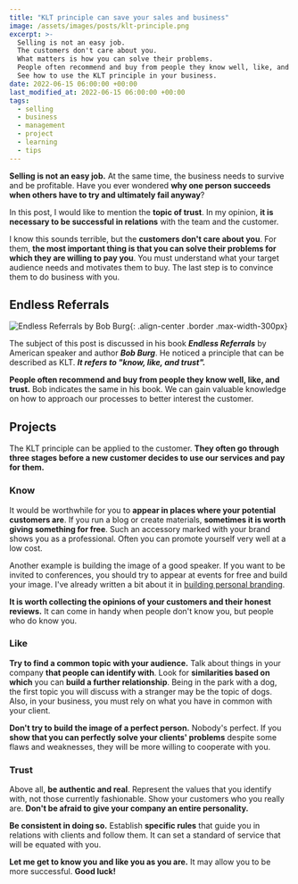 ```yaml
---
title: "KLT principle can save your sales and business"
image: /assets/images/posts/klt-principle.png
excerpt: >-
  Selling is not an easy job.
  The customers don't care about you.
  What matters is how you can solve their problems.
  People often recommend and buy from people they know well, like, and trust.
  See how to use the KLT principle in your business.
date: 2022-06-15 06:00:00 +00:00
last_modified_at: 2022-06-15 06:00:00 +00:00
tags:
  - selling
  - business
  - management
  - project
  - learning
  - tips
---
```


  **Selling is not an easy job.**
  At the same time, the business needs to survive and be profitable.
  Have you ever wondered **why one person succeeds when others have to try and ultimately fail anyway**?

  In this post, I would like to mention the **topic of trust**.
  In my opinion, **it is necessary to be successful in relations** with the team and the customer.

  I know this sounds terrible, but the **customers don't care about you**.
  For them, **the most important thing is that you can solve their problems for which they are willing to pay you**.
  You must understand what your target audience needs and motivates them to buy.
  The last step is to convince them to do business with you.

## Endless Referrals

  ![Endless Referrals by Bob Burg](https://images-na.ssl-images-amazon.com/images/I/51A9QHUKdiL._SY291_BO1,204,203,200_QL40_FMwebp_.jpg){: .align-center .border .max-width-300px}

  The subject of this post is discussed in his book ***Endless Referrals*** by American speaker and author ***Bob Burg***.
  He noticed a principle that can be described as KLT.
  ***It refers to "know, like, and trust".***

  **People often recommend and buy from people they know well, like, and trust.**
  Bob indicates the same in his book.
  We can gain valuable knowledge on how to approach our processes to better interest the customer.

## Projects

  The KLT principle can be applied to the customer.
  **They often go through three stages before a new customer decides to use our services and pay for them.**

### Know

  It would be worthwhile for you to **appear in places where your potential customers are**.
  If you run a blog or create materials, **sometimes it is worth giving something for free**.
  Such an accessory marked with your brand shows you as a professional.
  Often you can promote yourself very well at a low cost.

  Another example is building the image of a good speaker.
  If you want to be invited to conferences, you should try to appear at events for free and build your image.
  I've already written a bit about it in [building personal branding](<{% post_url 2021-09-01-programmers-personal-branding %}>).

  **It is worth collecting the opinions of your customers and their honest reviews.**
  It can come in handy when people don't know you, but people who do know you.

### Like

  **Try to find a common topic with your audience.**
  Talk about things in your company **that people can identify with**.
  Look for **similarities based on which** you can **build a further relationship**.
  Being in the park with a dog, the first topic you will discuss with a stranger may be the topic of dogs.
  Also, in your business, you must rely on what you have in common with your client.

  **Don't try to build the image of a perfect person.**
  Nobody's perfect.
  If you **show that you can perfectly solve your clients' problems** despite some flaws and weaknesses, they will be more willing to cooperate with you.

### Trust

  Above all, **be authentic and real**.
  Represent the values that you identify with, not those currently fashionable.
  Show your customers who you really are.
  **Don't be afraid to give your company an entire personality.**

  **Be consistent in doing so.**
  Establish **specific rules** that guide you in relations with clients and follow them.
  It can set a standard of service that will be equated with you.

  **Let me get to know you and like you as you are.**
  It may allow you to be more successful.
  **Good luck!**
